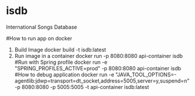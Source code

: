 # isdb
International Songs Database

#How to run app on docker
1. Build Image
docker build -t isdb:latest
2. Run image in a container
 docker run -p 8080:8080 api-container isdb
	#Run with Spring profile
	docker run -e "SPRING_PROFILES_ACTIVE=prod" -p 8080:8080 api-container isdb 
#How to debug application
docker run -e "JAVA_TOOL_OPTIONS=-agentlib:jdwp=transport=dt_socket,address=5005,server=y,suspend=n" -p 8080:8080 -p 5005:5005 -t api-container isdb:latest